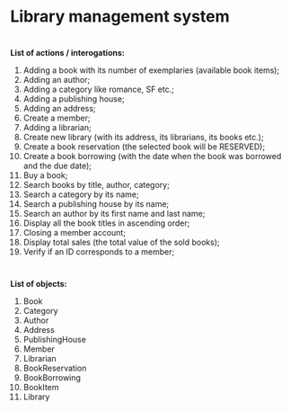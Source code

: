 # Library management system

#
**List of actions / interogations:**

1) Adding a book with its number of exemplaries (available book items);
2) Adding an author;
3) Adding a category like romance, SF etc.;
4) Adding a publishing house;
5) Adding an address;
6) Create a member;
7) Adding a librarian;
8) Create new library (with its address, its librarians, its books etc.);
9) Create a book reservation (the selected book will be RESERVED);
10) Create a book borrowing (with the date when the book was borrowed and the due date);
11) Buy a book; 
12) Search books by title, author, category;
13) Search a category by its name;
14) Search a publishing house by its name;
15) Search an author by its first name and last name;
16) Display all the book titles in ascending order;
17) Closing a member account;
18) Display total sales (the total value of the sold books);
19) Verify if an ID corresponds to a member;

#
**List of objects:**

1) Book
2) Category
3) Author
4) Address
5) PublishingHouse
6) Member
7) Librarian
8) BookReservation
9) BookBorrowing
10) BookItem
11) Library
